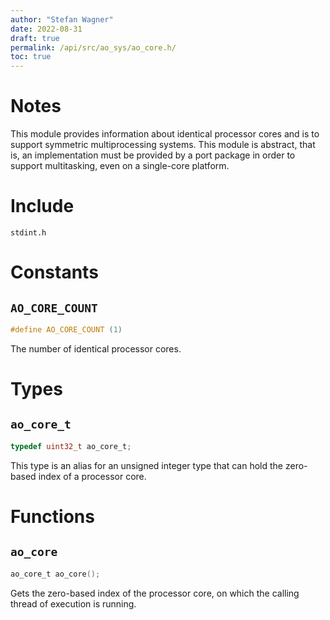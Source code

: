 ```yaml
---
author: "Stefan Wagner"
date: 2022-08-31
draft: true
permalink: /api/src/ao_sys/ao_core.h/
toc: true
---
```


# Notes

This module provides information about identical processor cores and is to support symmetric multiprocessing systems. This module is abstract, that is, an implementation must be provided by a port package in order to support multitasking, even on a single-core platform.

# Include

`stdint.h`

# Constants

## `AO_CORE_COUNT`

```c
#define AO_CORE_COUNT (1)
```

The number of identical processor cores.

# Types

## `ao_core_t`

```c
typedef uint32_t ao_core_t;
```

This type is an alias for an unsigned integer type that can hold the zero-based index of a processor core.

# Functions

## `ao_core`

```c
ao_core_t ao_core();
```

Gets the zero-based index of the processor core, on which the calling thread of execution is running.
